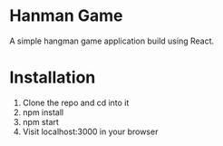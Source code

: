# Hanman Game
A simple hangman game application build using React.

# Installation
1. Clone the repo and cd into it
2. npm install
3. npm start 
4. Visit localhost:3000 in your browser


